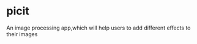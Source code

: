 picit
=====

An image processing app,which will help users to add different effects to their images
